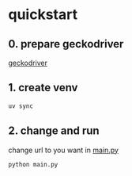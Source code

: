# quickstart

## 0. prepare geckodriver

[geckodriver](https://github.com/mozilla/geckodriver/releases)

## 1. create venv

```bash
uv sync
```

## 2. change and run

change url to you want in [main.py](https://github.com/lilinzta/hanidown/blob/main/main.py#L18)

```bash
python main.py
```
